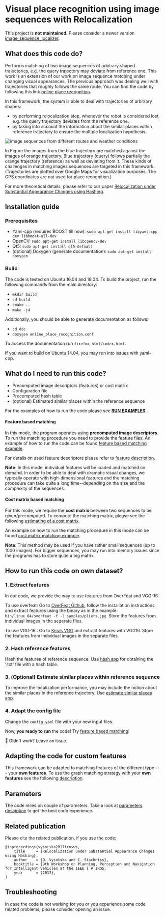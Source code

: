 # Visual place recognition using image sequences with Relocalization

This project is **not maintained**. Please consider a newer version [image_sequence_localizer](https://github.com/ovysotska/image_sequence_localizer).

## What does this code do?
Performs matching of two image sequences of arbitrary shaped trajectories, e.g. the query trajectory may deviate from reference one. This work is an extension of our work on image sequence matching under changing visual appearances. The previous approach was dealing well with trajectories that roughly follows the same route. You can find the code by following this link [online place recognition](https://github.com/Photogrammetry-Robotics-Bonn/online_place_recognition).

In this framework, the system is able to deal with trajectories of arbitrary shapes:

* by performing relocalization step, whenever the robot is considered lost, e.g. the query trajectory deviates from the reference one.
* by taking into account the information about the similar places within reference trajectory to ensure the multiple localization hypothesis.

![image sequences from different routes and weather conditions](doc/pics/motiv.png)

In Figure the images from the blue trajectory are matched against the images of orange trajectory. Blue trajectory (query) follows partially the orange trajectory (reference) as well as deviating from it. These kinds of challenges in matching images sequences are targeted in this framework. (Trajectories are plotted over Google Maps for visualization purposes. The GPS coordinates are not used for place recognition.)

For more theoretical details, please refer to our paper [Relocalization under Substantial Appearance Changes using Hashing](http://www.ipb.uni-bonn.de/wp-content/papercite-data/pdf/vysotska2017irosws.pdf).


## Installation guide

### Prerequisites

* Yaml-cpp (requires BOOST till now): `sudo apt-get install libyaml-cpp-dev libboost-all-dev`
* OpenCV: `sudo apt-get install libopencv-dev`
* Qt5: `sudo apt-get install qt5-default`
* (optional) Doxygen (generate documentation): `sudo apt-get install doxygen`


### Build
The code is tested on Ubuntu 16.04 and 18.04.
To build the project, run the following commands from the main directory:

* `mkdir build`
* `cd build`
* `cmake ..`
* `make -j4`


Additionally, you should be able to generate documentation as follows:

* `cd doc`
* `doxygen online_place_recognition.conf`

To access the documentation run `firefox html/index.html`.

If you want to build on Ubuntu 14.04, you may run into issues with yaml-cpp.


## What do I need to run this code?

* Precomputed image descriptors (features) or cost matrix
* Configuration file
* Precomputed hash table
* (optional) Estimated similar places within the reference sequence

For the examples of how to run the code please see [**RUN EXAMPLES**](examples/readme.md).


#### Feature based matching
In this mode, the program operates using **precomputed image descriptors**.
To run the matching procedure you need to provide the feature files. An example of how to run the code can be found [feature based matching example](apps/feature_based_matching). 

For details on used feature descriptors please refer to [feature description](src/features/readme.md).

**Note**: In this mode, individual features will be loaded and matched on demand. In order to be able to deal with dramatic visual changes, we typically operate with high-dimensional features and the matching procedure can take quite a long time--depending on the size and the complexity of the sequences.

#### Cost matrix based matching

For this mode, we require the **cost matrix** between two sequences to be given/precomputed. To compute the matching matrix, please see the following [estimating of a cost matrix](apps/create_cost_matrix/).

An example on how to run the matching procedure in this mode can be found [cost matrix matching example](examples/).

**Note**: This method may be used if you have rather small sequences (up to 1000 images). For bigger sequences, you may run into memory issues since the programs has to store quite a big matrix.


## How to run this code on own dataset?

### 1. Extract features
In our code, we provide  the way to use features from OverFeat and VGG-16.

To use overfeat: Go to [OverFeat Github](https://github.com/sermanet/OverFeat), follow the installation instructions and extract features using the binary as in the example:
`bin/linux_64/overfeat -f -l samples/pliers.jpg`. Store the features from individual images in the separate files.

To use VGG-16 : Go to [Keras VGG](https://keras.io/applications/) and extract features with VGG16. Store the features from individual images in the separate files.

### 2. Hash reference features 
Hash the features of reference sequence. Use [hash app](apps/hash_features) for obtaining the '.txt' file with a hash table.

### 3. (Optional) Estimate similar places within reference sequence
To improve the localization performance, you may include the notion about the similar places in the reference trajectory. Use [estimate similar places app](apps/estimate_similar_places).

### 4. Adapt the config file
Change the `config.yaml` file with your new input files.

Now, **you ready to run** the code!
Try [feature based matching](apps/feature_based_matching)! 

:grimacing: Didn't work? Leave an issue.

## Adapting the code for custom features

This framework can be adapted to matching features of the different type --- your **own features**. To use the graph matching strategy with your **own features** see the following [description](src/features/readme.md).

## Parameters
The code relies on couple of parameters. Take a look at [parameters desciption](src/tools/config_parser/parameters_readme.md) to get the best code experience.

## Related publication

Please cite the related publication, if you use the code:

```
@inproceedings{vysotska2017irosws,
	title     = {Relocalization under Substantial Appearance Changes using Hashing},
	author    = {O. Vysotska and C. Stachniss},
	booktitle = {9th Workshop on Planning, Perception and Navigation for Intelligent Vehicles at the IEEE } # IROS,
	year      = {2017},
}
```

## Troubleshooting

In case the code is not working for you or you experience some code related problems, please consider opening an issue.
